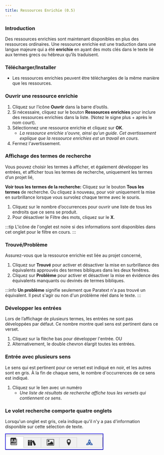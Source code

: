 ```yaml
---
title: Ressources Enrichie (0.5)
---
```

### Introduction

Des ressources enrichies sont maintenant disponibles en plus des ressources ordinaires. Une ressource enrichie est une traduction dans une langue majeure qui a été **enrichie** en ayant des mots clés dans le texte lié aux termes grecs ou hébreux qu’ils traduisent.

### Télécharger/Installer

-  Les ressources enrichies peuvent être téléchargées de la même manière que les ressources.

### Ouvrir une ressource enrichie

1.  Cliquez sur l’icône **Ouvrir** dans la barre d’outils.
1.  Si nécessaire, cliquez sur le bouton **Ressources enrichies** pour inclure des ressources enrichies dans la liste. (Notez le signe plus + après le nom court).
1.  Sélectionnez une ressource enrichie et cliquez sur **OK**.
     -  *La ressource enrichie s'ouvre, ainsi qu'un guide. Cet avertissement explique que la ressource enrichies est un travail en cours*.
1.  Fermez l'avertissement.



### Affichage des termes de recherche

Vous pouvez choisir les termes à afficher, et également développer les entrées, et afficher tous les termes de recherche, uniquement les termes d’un projet lié,

**Voir tous les termes de la recherche:** Cliquez sur le bouton **Tous les termes** de recherche. Ou cliquez à nouveau, pour voir uniquement la mise en surbrillance lorsque vous survolez chaque terme avec le souris.

1.  Cliquez sur le nombre d’occurrences pour ouvrir une liste de tous les endroits que ce sens se produit.
1.  Pour désactiver le Filtre des mots, cliquez sur le **X**.

:::tip
L'icône de l'onglet est noire si des informations sont disponibles dans cet onglet pour le filtre en cours.
:::
### Trouvé/Problème

Assurez-vous que la ressource enrichie est liée au projet concerné,

1.  Cliquez sur **Trouvé** pour activer et désactiver la mise en surbrillance des équivalents approuvés des termes bibliques dans les deux fenêtres.
1.  Cliquez sur **Problème** pour activer et désactiver la mise en évidence des équivalents manquants ou devinés de termes bibliques.

:::info
**Un problème** signifie seulement que Paratext n'a pas trouvé un équivalent. Il peut s'agir ou non d'un problème réel dans le texte.
:::

### Développer les entrées

Lors de l’affichage de plusieurs termes, les entrées ne sont pas développées par défaut. Ce nombre montre quel sens est pertinent dans ce verset.

1.  Cliquez sur la flèche bas pour développer l'entrée. OU
1.  Alternativement, le double chevron élargit toutes les entrées.

### Entrée avec plusieurs sens

Le sens qui est pertinent pour ce verset est indiqué en noir, et les autres sont en gris. À la fin de chaque sens, le nombre d'occurrences de ce sens est indiqué.

1.  Cliquez sur le lien avec un numéro
     -  *Une liste de résultats de recherche affiche tous les versets qui contiennent ce sens*.



### Le volet recherche comporte quatre onglets

Lorsqu'un onglet est gris, cela indique qu'il n'y a pas d'information disponible sur cette sélection de texte.

![](../../media/c9e4819030709e2f0881d6dec6998cf6.png)
